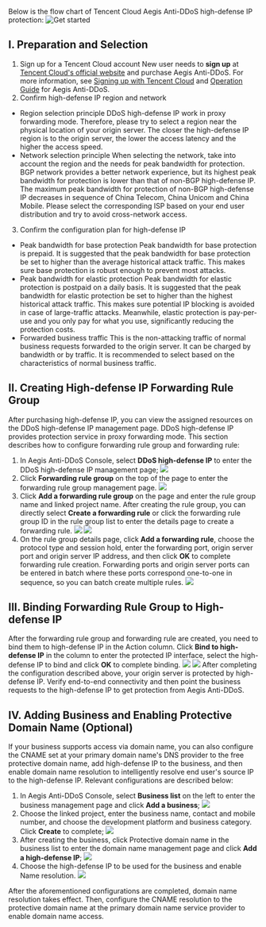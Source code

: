 Below is the flow chart of Tencent Cloud Aegis Anti-DDoS high-defense IP protection:
![Get started](https://main.qcloudimg.com/raw/50f86c7058e62640a279c292fc5d8bb8.png)
## **I. Preparation and Selection**
1. Sign up for a Tencent Cloud account
New user needs to **sign up** at [Tencent Cloud's official website](https://cloud.tencent.com/) and purchase Aegis Anti-DDoS. For more information, see [Signing up with Tencent Cloud](https://cloud.tencent.com/document/product/378/9603) and [Operation Guide](https://cloud.tencent.com/document/product/685/15264) for Aegis Anti-DDoS.
2. Confirm high-defense IP region and network
 - Region selection principle
DDoS high-defense IP work in proxy forwarding mode. Therefore, please try to select a region near the physical location of your origin server. The closer the high-defense IP region is to the origin server, the lower the access latency and the higher the access speed.
 - Network selection principle
When selecting the network, take into account the region and the needs for peak bandwidth for protection. BGP network provides a better network experience, but its highest peak bandwidth for protection is lower than that of non-BGP high-defense IP. The maximum peak bandwidth for protection of non-BGP high-defense IP decreases in sequence of China Telecom, China Unicom and China Mobile. Please select the corresponding ISP based on your end user distribution and try to avoid cross-network access.
3. Confirm the configuration plan for high-defense IP
 - Peak bandwidth for base protection
 Peak bandwidth for base protection is prepaid. It is suggested that the peak bandwidth for base protection be set to higher than the average historical attack traffic. This makes sure base protection is robust enough to prevent most attacks.
 - Peak bandwidth for elastic protection
 Peak bandwidth for elastic protection is postpaid on a daily basis. It is suggested that the peak bandwidth for elastic protection be set to higher than the highest historical attack traffic. This makes sure potential IP blocking is avoided in case of large-traffic attacks. Meanwhile, elastic protection is pay-per-use and you only pay for what you use, significantly reducing the protection costs.
 - Forwarded business traffic
 This is the non-attacking traffic of normal business requests forwarded to the origin server. It can be charged by bandwidth or by traffic. It is recommended to select based on the characteristics of normal business traffic.

## **II. Creating High-defense IP Forwarding Rule Group**

After purchasing high-defense IP, you can view the assigned resources on the DDoS high-defense IP management page. DDoS high-defense IP provides protection service in proxy forwarding mode.
This section describes how to configure forwarding rule group and forwarding rule:
1. In Aegis Anti-DDoS Console, select **DDoS high-defense IP** to enter the DDoS high-defense IP management page;
 ![](https://i.imgur.com/Jl7I2Rm.jpg)
2. Click **Forwarding rule group** on the top of the page to enter the forwarding rule group management page.
 ![](https://i.imgur.com/MsqFmaW.jpg)
3. Click **Add a forwarding rule group** on the page and enter the rule group name and linked project name. After creating the rule group, you can directly select **Create a forwarding rule** or click the forwarding rule group ID in the rule group list to enter the details page to create a forwarding rule.
 ![](https://i.imgur.com/39tqC3z.jpg)
 ![](https://i.imgur.com/PY5rOkh.jpg)
4. On the rule group details page, click **Add a forwarding rule**, choose the protocol type and session hold, enter the forwarding port, origin server port and origin server IP address, and then click **OK** to complete forwarding rule creation.
Forwarding ports and origin server ports can be entered in batch where these ports correspond one-to-one in sequence, so you can batch create multiple rules.
 ![](https://i.imgur.com/qSdOS2p.jpg)

## **III. Binding Forwarding Rule Group to High-defense IP**
After the forwarding rule group and forwarding rule are created, you need to bind them to high-defense IP in the Action column.
Click **Bind to high-defense IP** in the column to enter the protected IP interface, select the high-defense IP to bind and click **OK** to complete binding.
![](https://i.imgur.com/9MSxCEJ.jpg)
![](https://i.imgur.com/AEJdO9K.jpg)
After completing the configuration described above, your origin server is protected by high-defense IP. Verify end-to-end connectivity and then point the business requests to the high-defense IP to get protection from Aegis Anti-DDoS.

## **IV. Adding Business and Enabling Protective Domain Name (Optional)**
If your business supports access via domain name, you can also configure the CNAME set at your primary domain name's DNS provider to the free protective domain name, add high-defense IP to the business, and then enable domain name resolution to intelligently resolve end user's source IP to the high-defense IP.
Relevant configurations are described below:
1. In Aegis Anti-DDoS Console, select **Business list** on the left to enter the business management page and click **Add a business**;
 ![](https://i.imgur.com/PWJONt5.jpg)
2. Choose the linked project, enter the business name, contact and mobile number, and choose the development platform and business category. Click **Create** to complete;
 ![](https://i.imgur.com/PVt4Wjz.jpg)
3. After creating the business, click Protective domain name in the business list to enter the domain name management page and click **Add a high-defense IP**;
 ![](https://main.qcloudimg.com/raw/a9bae728b04fc82fce3e97d6544bb2b9.png)
4. Choose the high-defense IP to be used for the business and enable Name resolution.
 ![](https://i.imgur.com/UetB42r.jpg)

After the aforementioned configurations are completed, domain name resolution takes effect. Then, configure the CNAME resolution to the protective domain name at the primary domain name service provider to enable domain name access.
